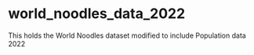 # world_noodles_data_2022
This holds the World Noodles dataset modified to include Population data 2022
